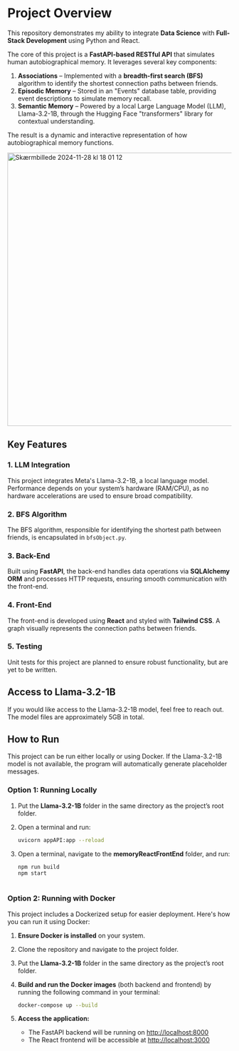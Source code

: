 # Project Overview

This repository demonstrates my ability to integrate **Data Science** with **Full-Stack Development** using Python and React.

The core of this project is a **FastAPI-based RESTful API** that simulates human autobiographical memory. It leverages several key components:

1. **Associations** – Implemented with a **breadth-first search (BFS)** algorithm to identify the shortest connection paths between friends.
2. **Episodic Memory** – Stored in an "Events" database table, providing event descriptions to simulate memory recall.
3. **Semantic Memory** – Powered by a local Large Language Model (LLM), Llama-3.2-1B, through the Hugging Face "transformers" library for contextual understanding.

The result is a dynamic and interactive representation of how autobiographical memory functions.

<img width="613" alt="Skærmbillede 2024-11-28 kl  18 01 12" src="https://github.com/user-attachments/assets/32192cd4-86f5-4b26-a2f7-8d8de213ff03">

## Key Features

### 1. **LLM Integration**  
   This project integrates Meta's Llama-3.2-1B, a local language model. Performance depends on your system’s hardware (RAM/CPU), as no hardware accelerations are used to ensure broad compatibility.

### 2. **BFS Algorithm**  
   The BFS algorithm, responsible for identifying the shortest path between friends, is encapsulated in `bfsObject.py`.

### 3. **Back-End**  
   Built using **FastAPI**, the back-end handles data operations via **SQLAlchemy ORM** and processes HTTP requests, ensuring smooth communication with the front-end.

### 4. **Front-End**  
   The front-end is developed using **React** and styled with **Tailwind CSS**. A graph visually represents the connection paths between friends.

### 5. **Testing**  
   Unit tests for this project are planned to ensure robust functionality, but are yet to be written.

## Access to Llama-3.2-1B

If you would like access to the Llama-3.2-1B model, feel free to reach out. The model files are approximately 5GB in total.

## How to Run

This project can be run either locally or using Docker. If the Llama-3.2-1B model is not available, the program will automatically generate placeholder messages.

### Option 1: Running Locally

1) Put the **Llama-3.2-1B** folder in the same directory as the project’s root folder.
   
2) Open a terminal and run:
   ```bash
   uvicorn appAPI:app --reload
   
3) Open a terminal, navigate to the **memoryReactFrontEnd** folder, and run:
   ```bash
   npm run build
   npm start
  
### Option 2: Running with Docker

This project includes a Dockerized setup for easier deployment. Here's how you can run it using Docker:

1) **Ensure Docker is installed** on your system.

2) Clone the repository and navigate to the project folder.

3) Put the **Llama-3.2-1B** folder in the same directory as the project’s root folder.
   
4) **Build and run the Docker images** (both backend and frontend) by running the following command in your terminal:
   ```bash
   docker-compose up --build

5) **Access the application:**
   - The FastAPI backend will be running on [http://localhost:8000](http://localhost:8000)
   - The React frontend will be accessible at [http://localhost:3000](http://localhost:3000)
